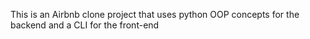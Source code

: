 This is an Airbnb clone project that uses python OOP concepts for the backend and a CLI for the front-end
